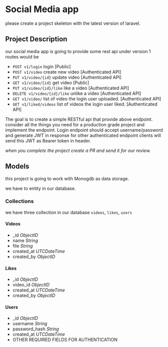 # Social Media app

please create a project skeleton with the latest version of laravel.

## Project Description

our social media app is going to provide some rest api under version 1 routes would be

- `POST v1/login` login [Public]
- `POST v1/video` create new video [Authenticated API]
- `PUT v1/video/{id}` update video [Authenticated API]
- `GET v1/video/{id}` get video [Public]
- `PUT v1/video/{id}/like` like a video [Authenticated API]
- `DELETE v1/video/{id}/like` unlike a video [Authenticated API]
- `GET v1/video/` list of video the login user uploaded. [Authenticated API]
- `GET v1/liked/videos` list of videos the login user liked. [Authenticated API]

The goal is to create a simple RESTful api that provide above endpoint. 
consider all the things you need for a production grade project and implement the endpoint.
Login endpoint should accept username/password and generate JWT in response for other authenticated endpoint clients will send this JWT as Bearer token in header.

*when you complete the project create a PR and send it for our review.*

## Models

this project is going to work with Monogdb as data storage.

we have to entity in our database.

### Collections

we have three collection in our database `videos`, `likes`, `users`

#### Videos

- _id         _ObjectID_
- name        _String_
- file        _String_
- created_at  _UTCDateTime_
- created_by  _ObjectID_

#### Likes

- _id         _ObjectID_
- video_id    _ObjectID_
- created_at  _UTCDateTime_
- created_by  _ObjectID_

#### Users

- _id           _ObjectID_
- username      _String_
- password_hash _String_
- created_at    _UTCDateTime_
- OTHER REQUIRED FIELDS FOR AUTHENTICATION




